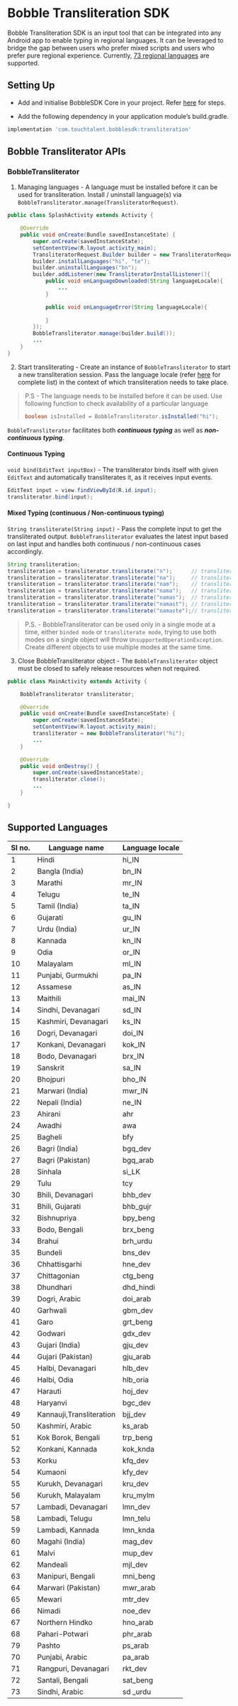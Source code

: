 
# Bobble Transliteration SDK

Bobble Transliteration SDK is an input tool that can be integrated into any Android app to enable typing in regional languages. It can be leveraged to bridge the gap between users who prefer mixed scripts and users who prefer pure regional experience. Currently, [73 regional languages](#supported_languages) are supported.

## <a name="setting_up"></a>Setting Up

- Add and initialise BobbleSDK Core in your project. Refer [here](Readme.md#setup) for steps.

- Add the following dependency in your application module’s build.gradle.
```groovy
implementation 'com.touchtalent.bobblesdk:transliteration'
```

## <a name="apis"></a>Bobble Transliterator APIs

### BobbleTransliterator

1. Managing languages - A language must be installed before it can be used for transliteration. Install / uninstall language(s) via ```BobbleTransliterator.manage(TransliteratorRequest)```. 
```java
public class SplashActivity extends Activity {

    @Override
    public void onCreate(Bundle savedInstanceState) {
        super.onCreate(savedInstanceState);
        setContentView(R.layout.activity_main);
        TransliteratorRequest.Builder builder = new TransliteratorRequest.Builder(this);
        builder.installLanguages("hi", "te");
        builder.uninstallLanguages("bn");
        builder.addListener(new TransliteratorInstallListener(){
            public void onLanguageDownloaded(String languageLocale){
                ...
            }

            public void onLanguageError(String languageLocale){
                
            }
        });
        BobbleTransliterator.manage(builder.build());
        ...
    }
}
```

2. Start transliterating -
Create an instance of ```BobbleTransliterator``` to start a new transliteration session. Pass the language locale (refer [here](#supported_languages) for complete list) in the context of which transliteration needs to take place.

>P.S - The language needs to be installed before it can be used. Use following function to check availability of a particular language
>```java
>boolean isInstalled = BobbleTransliterator.isInstalled("hi");
>```

 ```BobbleTransliterator``` facilitates both <b><i>continuous typing</i></b> as well as <b><i>non-continuous typing</i></b>.

#### Continuous Typing
```void bind(EditText inputBox)``` - The transliterator binds itself with given ```EditText``` and automatically transliterates it, as it receives input events.
```java
EditText input = view.findViewById(R.id.input);
transliterator.bind(input);
```

#### Mixed Typing (continuous / Non-continuous typing)
```String transliterate(String input)``` - Pass the complete input to get the transliterated output. ```BobbleTransliterator``` evaluates the latest input based on last input and handles both continuous / non-continuous cases accordingly. 
```java
String transliteration;
transliteration = transliterator.transliterate("n");      // transliteration = "न"
transliteration = transliterator.transliterate("na");     // transliteration = "ना"
transliteration = transliterator.transliterate("nam");    // transliteration = "नम"
transliteration = transliterator.transliterate("nama");   // transliteration = "नामा"
transliteration = transliterator.transliterate("namas");  // transliteration = "नमस"
transliteration = transliterator.transliterate("namast"); // transliteration = "नमस्त"
transliteration = transliterator.transliterate("namaste");// transliteration = "नमस्ते" 
```

>P.S. - BobbleTransliterator can be used only in a single mode at a time, either ```binded mode``` or ```transliterate mode```, trying to use both modes on a single object will throw ```UnsupportedOperationException```. Create different objects to use multiple modes at the same time.

3. Close BobbleTransliterator object -
The ```BobbleTransliterator``` object must be closed to safely release resources when not required.

```java
public class MainActivity extends Activity {

    BobbleTransliterator transliterator;

    @Override
    public void onCreate(Bundle savedInstanceState) {
        super.onCreate(savedInstanceState);
        setContentView(R.layout.activity_main);
        transliterator = new BobbleTransliterator("hi");
        ...
    }

    @Override
    public void onDestroy() {
        super.onCreate(savedInstanceState);
        transliterator.close();
        ...
    }

}
```
## <a name="supported_languages"></a>Supported Languages
|Sl no.| Language name | Language locale |
|---| ------------- | ---------- |
|1|Hindi                | hi_IN         |
|2|Bangla (India)       | bn_IN         |
|3|Marathi              | mr_IN         |
|4|Telugu               | te_IN         |
|5|Tamil (India)        | ta_IN         |
|6|Gujarati             | gu_IN         |
|7|Urdu (India)         | ur_IN         |
|8|Kannada              | kn_IN         |
|9|Odia                 | or_IN         |
|10| Malayalam            | ml_IN         |
|11| Punjabi, Gurmukhi    | pa_IN         |
|12| Assamese             | as_IN         |
|13| Maithili             | mai_IN   |
|14| Sindhi, Devanagari   | sd_IN    |
|15| Kashmiri, Devanagari | ks_IN    |
|16| Dogri, Devanagari    | doi_IN       |
|17| Konkani, Devanagari  | kok_IN   |
|18| Bodo, Devanagari     | brx_IN   |
|19| Sanskrit             | sa_IN         |
|20| Bhojpuri             | bho_IN   |
|21| Marwari (India)      | mwr_IN   |
|22| Nepali (India)       | ne_IN         |
|23| Ahirani              | ahr        |
|24| Awadhi               | awa        |
|25| Bagheli              | bfy        |
|26| Bagri (India)        | bgq\_dev   |
|27| Bagri (Pakistan)     | bgq\_arab  |
|28| Sinhala              | si_LK         |
|29| Tulu                 | tcy        |
|30| Bhili, Devanagari    | bhb\_dev   |
|31| Bhili, Gujarati      | bhb\_gujr  |
|32| Bishnupriya          | bpy\_beng  |
|33| Bodo, Bengali        | brx\_beng  |
|34| Brahui               | brh\_urdu  |
|35| Bundeli              | bns\_dev   |
|36| Chhattisgarhi        | hne\_dev   |
|37| Chittagonian         | ctg\_beng  |
|38| Dhundhari            | dhd\_hindi |
|39| Dogri, Arabic        | doi\_arab  |
|40| Garhwali             | gbm\_dev   |
|41| Garo                 | grt\_beng  |
|42| Godwari              | gdx\_dev   |
|43| Gujari (India)       | gju\_dev   |
|44| Gujari (Pakistan)    | gju\_arab  |
|45| Halbi, Devanagari    | hlb\_dev   |
|46| Halbi, Odia          | hlb\_oria  |
|47| Harauti              | hoj\_dev   |
|48| Haryanvi             | bgc\_dev   |
|49| Kannauji,Transliteration              | bjj\_dev   ||
|50| Kashmiri, Arabic     | ks\_arab   |
|51| Kok Borok, Bengali   | trp\_beng  |
|52| Konkani, Kannada     | kok\_knda  |
|53| Korku                | kfq\_dev   |
|54| Kumaoni              | kfy\_dev   |
|55| Kurukh, Devanagari   | kru\_dev   |
|56| Kurukh, Malayalam    | kru\_mylm  |
|57| Lambadi, Devanagari  | lmn\_dev   |
|58| Lambadi, Telugu      | lmn\_telu  |
|59| Lambadi, Kannada     | lmn\_knda  |
|60| Magahi (India)       | mag\_dev   |
|61| Malvi                | mup\_dev   |
|62| Mandeali             | mjl\_dev   |
|63| Manipuri, Bengali    | mni\_beng  |
|64| Marwari (Pakistan)   | mwr\_arab  |
|65| Mewari               | mtr\_dev   |
|66| Nimadi               | noe\_dev   |
|67| Northern Hindko      | hno\_arab  |
|68| Pahari-Potwari       | phr\_arab  |
|79| Pashto               | ps\_arab   |
|70| Punjabi, Arabic      | pa\_arab   |
|71| Rangpuri, Devanagari | rkt\_dev   |
|72| Santali, Bengali     | sat\_beng  |
|73| Sindhi, Arabic       | sd \_urdu  |